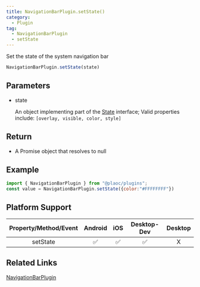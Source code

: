 ```yaml
---
title: NavigationBarPlugin.setState()
category:
  - Plugin
tag:
  - NavigationBarPlugin
  - setState
---
```


Set the state of the system navigation bar

```js
NavigationBarPlugin.setState(state) 
```

## Parameters

  - state

    An object implementing part of the [State](../../interface/state/index.md) interface; 
    Valid properties include: `[overlay, visible, color, style]`

## Return

  - A Promise object that resolves to null
  
## Example  

```js
import { NavigationBarPlugin } from "@plaoc/plugins";
const value = NavigationBarPlugin.setState({color:"#FFFFFFFF"})
```


## Platform Support

| Property/Method/Event | Android | iOS | Desktop-Dev | Desktop | 
|:------------:|:-------:|:---:|:-----------:|:-------:|
| setState     | ✅      | ✅  | ✅          | X       |

## Related Links

[NavigationBarPlugin](./index.md)